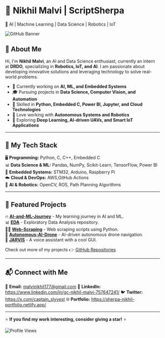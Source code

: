 # 🚀 Nikhil Malvi | ScriptSherpa  
🎯 AI | Machine Learning | Data Science | Robotics | IoT  

![GitHub Banner](https://source.unsplash.com/1600x400/?technology,robotics)

## 👋 About Me  
Hi, I'm **Nikhil Malvi**, an AI and Data Science enthusiast, currently an intern at **DRDO**, specializing in **Robotics, IoT, and AI**. I am passionate about developing innovative solutions and leveraging technology to solve real-world problems.  

- 🔭 Currently working on **AI, ML, and Embedded Systems**
- 🎓 Pursuing projects in **Data Science, Computer Vision, and Automation**
- 📌 Skilled in **Python, Embedded C, Power BI, Jupyter, and Cloud Technologies**
- 🤖 Love working with **Autonomous Systems and Robotics**
- 🚀 Exploring **Deep Learning, AI-driven UAVs, and Smart IoT Applications**  

---

## 📌 My Tech Stack  
🖥️ **Programming:** Python, C, C++, Embedded C  
📊 **Data Science & ML:** Pandas, NumPy, Scikit-Learn, TensorFlow, Power BI  
🔌 **Embedded Systems:** STM32, Arduino, Raspberry Pi  
☁️ **Cloud & DevOps:** AWS,GitHub Actions  
🤖 **AI & Robotics:** OpenCV, ROS, Path Planning Algorithms  

---

## 📂 Featured Projects  
🔥 **[AI-and-ML-Journey](https://github.com/ScriptSherpa/AI-and-Ml-journey)** - My learning journey in AI and ML.  
📊 **[EDA](https://github.com/ScriptSherpa/EDA)** - Exploratory Data Analysis repository.  
🕵️‍♂️ **[Web-Scraping](https://github.com/ScriptSherpa/Web-scrapping)** - Web scraping scripts using Python.  
🚀 **[Autonomous-AI-Drone](https://github.com/ScriptSherpa/Advanced-Autonomous-Drone-Navigation-System)** - AI-driven autonomous drone navigation.  
🎤 **[JARVIS](https://github.com/ScriptSherpa/JARVIS)** - A voice assistant with a cool GUI.  

Check out more of my projects 👉 [GitHub Repositories](https://github.com/ScriptSherpa?tab=repositories)  

---

## 📬 Connect with Me  
📧 **Email:** malvinikhil177@gmail.com 
🔗 **LinkedIn:** https://www.linkedin.com/in/gc-nikhil-malvi-757647241/
🐦 **Twitter:** https://x.com/captain_slyvest
🌐 **Portfolio:** https://sherpa-nikhil-portfolio.netlify.app/

---

⭐ **If you find my work interesting, consider giving a star!** ⭐  

![Profile Views](https://komarev.com/ghpvc/?username=ScriptSherpa&color=brightgreen)
